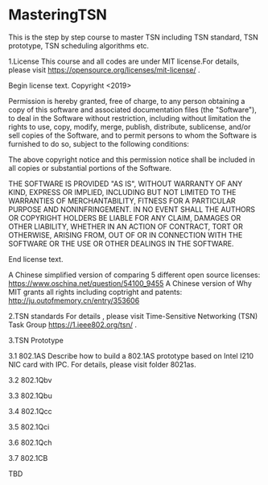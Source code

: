 # MasteringTSN
This is the step by step course to master TSN including TSN standard, TSN prototype, TSN scheduling algorithms etc.

1.License
This course and all codes are under MIT license.For details, please visit https://opensource.org/licenses/mit-license/ .

Begin license text.
Copyright <2019> <Just520fun>

Permission is hereby granted, free of charge, to any person obtaining a copy of this software and associated documentation files (the "Software"), to deal in the Software without restriction, including without limitation the rights to use, copy, modify, merge, publish, distribute, sublicense, and/or sell copies of the Software, and to permit persons to whom the Software is furnished to do so, subject to the following conditions:

The above copyright notice and this permission notice shall be included in all copies or substantial portions of the Software.

THE SOFTWARE IS PROVIDED "AS IS", WITHOUT WARRANTY OF ANY KIND, EXPRESS OR IMPLIED, INCLUDING BUT NOT LIMITED TO THE WARRANTIES OF MERCHANTABILITY, FITNESS FOR A PARTICULAR PURPOSE AND NONINFRINGEMENT. IN NO EVENT SHALL THE AUTHORS OR COPYRIGHT HOLDERS BE LIABLE FOR ANY CLAIM, DAMAGES OR OTHER LIABILITY, WHETHER IN AN ACTION OF CONTRACT, TORT OR OTHERWISE, ARISING FROM, OUT OF OR IN CONNECTION WITH THE SOFTWARE OR THE USE OR OTHER DEALINGS IN THE SOFTWARE.

End license text.

A Chinese simplified version of comparing 5 different open source licenses: https://www.oschina.net/question/54100_9455
A Chinese version of Why MIT grants all rights including coptright and patents: http://ju.outofmemory.cn/entry/353606

2.TSN standards
For details , please visit Time-Sensitive Networking (TSN) Task Group https://1.ieee802.org/tsn/ .

3.TSN Prototype

3.1 802.1AS
Describe how to build a 802.1AS prototype based on Intel I210 NIC card with IPC.
For details, please visit folder 8021as.

3.2 802.1Qbv

3.3 802.1Qbu

3.4 802.1Qcc

3.5 802.1Qci

3.6 802.1Qch

3.7 802.1CB

TBD
